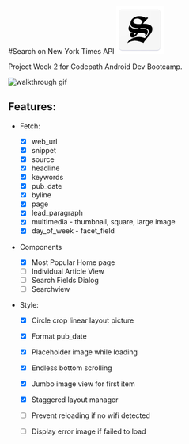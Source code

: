 #Search on New York Times API ![mock logo][logo]

Project Week 2 for Codepath Android Dev Bootcamp. 

[logo]: https://github.com/simonc312/search-on-nyt/blob/master/app/src/main/res/mipmap-xhdpi/ic_launcher.png

![walkthrough gif](https://github.com/simonc312/trending-on-instagram/blob/master/screenCapture/TrendingOnInstagramWalkthrough.gif)

## Features:

- Fetch:

    - [x] web_url
    - [x] snippet
    - [x] source
    - [x] headline
    - [x] keywords
    - [x] pub_date
    - [x] byline
    - [x] page
    - [x] lead_paragraph
    - [x] multimedia - thumbnail, square, large image
    - [x] day_of_week - facet_field
    
- Components
    
    - [x] Most Popular Home page
    - [ ] Individual Article View
    - [ ] Search Fields Dialog
    - [ ] Searchview   

- Style:

    - [x] Circle crop linear layout picture  
    - [x] Format pub_date  
    - [x] Placeholder image while loading
    - [x] Endless bottom scrolling
    - [x] Jumbo image view for first item 
    - [x] Staggered layout manager
    - [ ] Prevent reloading if no wifi detected
    - [ ] Display error image if failed to load 
    
    
